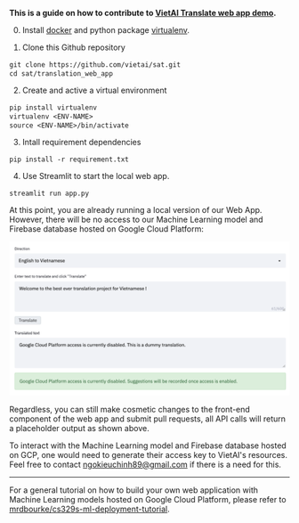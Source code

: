 
**This is a guide on how to contribute to [VietAI Translate web app demo](https://demo.vietai.org/).**

0. Install [docker](https://docs.docker.com/get-docker/) and python package [virtualenv](https://pypi.org/project/virtualenv/).

1. Clone this Github repository

```
git clone https://github.com/vietai/sat.git
cd sat/translation_web_app
```

2. Create and active a virtual environment

```
pip install virtualenv
virtualenv <ENV-NAME>
source <ENV-NAME>/bin/activate
```

3. Intall requirement dependencies
```
pip install -r requirement.txt
```

4. Use Streamlit to start the local web app.
```
streamlit run app.py
```

At this point, you are already running a local version of our Web App. However, there will be no access to our Machine Learning model and Firebase database hosted on Google Cloud Platform:

![](noapi_screenshot.png)


Regardless, you can still make cosmetic changes to the front-end component of the web app and submit pull requests, all API calls will return a placeholder output as shown above.

To interact with the Machine Learning model and Firebase database hosted on GCP, one would need to generate their access key to VietAI's resources. Feel free to contact ngokieuchinh89@gmail.com if there is a need for this.


---


For a general tutorial on how to build your own web application with Machine Learning models hosted on Google Cloud Platform, please refer to [mrdbourke/cs329s-ml-deployment-tutorial](https://github.com/mrdbourke/cs329s-ml-deployment-tutorial).
